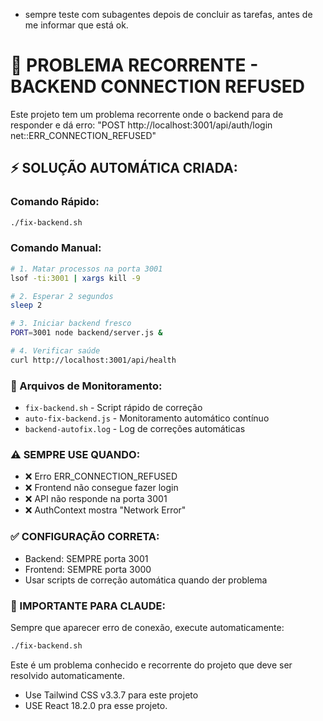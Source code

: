 - sempre teste com subagentes depois de concluir as tarefas, antes de me informar que está ok.

# 🔧 PROBLEMA RECORRENTE - BACKEND CONNECTION REFUSED
Este projeto tem um problema recorrente onde o backend para de responder e dá erro:
"POST http://localhost:3001/api/auth/login net::ERR_CONNECTION_REFUSED"

## ⚡ SOLUÇÃO AUTOMÁTICA CRIADA:

### Comando Rápido:
```bash
./fix-backend.sh
```

### Comando Manual:
```bash
# 1. Matar processos na porta 3001
lsof -ti:3001 | xargs kill -9

# 2. Esperar 2 segundos
sleep 2

# 3. Iniciar backend fresco
PORT=3001 node backend/server.js &

# 4. Verificar saúde
curl http://localhost:3001/api/health
```

### 📁 Arquivos de Monitoramento:
- `fix-backend.sh` - Script rápido de correção
- `auto-fix-backend.js` - Monitoramento automático contínuo
- `backend-autofix.log` - Log de correções automáticas

### ⚠️ SEMPRE USE QUANDO:
- ❌ Erro ERR_CONNECTION_REFUSED
- ❌ Frontend não consegue fazer login
- ❌ API não responde na porta 3001
- ❌ AuthContext mostra "Network Error"

### ✅ CONFIGURAÇÃO CORRETA:
- Backend: SEMPRE porta 3001
- Frontend: SEMPRE porta 3000
- Usar scripts de correção automática quando der problema

### 🚨 IMPORTANTE PARA CLAUDE:
Sempre que aparecer erro de conexão, execute automaticamente:
```bash
./fix-backend.sh
```

Este é um problema conhecido e recorrente do projeto que deve ser resolvido automaticamente.
- Use Tailwind CSS v3.3.7 para este projeto
- USE React 18.2.0 pra esse projeto.